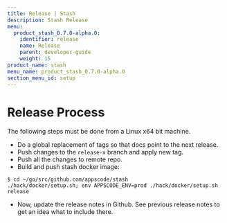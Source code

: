 ```yaml
---
title: Release | Stash
description: Stash Release
menu:
  product_stash_0.7.0-alpha.0:
    identifier: release
    name: Release
    parent: developer-guide
    weight: 15
product_name: stash
menu_name: product_stash_0.7.0-alpha.0
section_menu_id: setup
---
```

# Release Process

The following steps must be done from a Linux x64 bit machine.

- Do a global replacement of tags so that docs point to the next release.
- Push changes to the `release-x` branch and apply new tag.
- Push all the changes to remote repo.
- Build and push stash docker image:
```console
$ cd ~/go/src/github.com/appscode/stash
./hack/docker/setup.sh; env APPSCODE_ENV=prod ./hack/docker/setup.sh release
```

- Now, update the release notes in Github. See previous release notes to get an idea what to include there.
